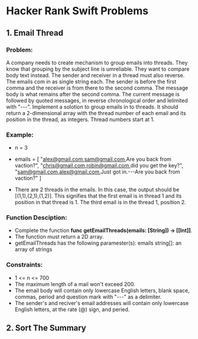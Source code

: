 # Hacker Rank Swift Problems

## 1. Email Thread

### Problem:
A company needs to create mechanism to group emails into threads. They know that grouping by the subject line is umreliable. They want to compare body text instead. The sender and receiver in a thread must also reverse. The emails com in as single string each. The sender is before the first comma and the receiver is from there to the second comma. The message body is what remains after the second comma. The current message is followed by quoted messages, in reverse chronological order and lelimited with "---".
Implement a solotion to group emails in to threads. It should return a 2-dimensional array with the thread number of each email and its position in the thread, as integers. Thread numbers start at 1.

### Example:
- n = 3 <br>
- emails = [
            "alex@gmail.com,sam@gmail.com,Are you back from vaction?",
            "chris@gmail.com,robin@gmail.com,did you get the key?",
            "sam@gmail.com,alex@gmail.com,Just got in.---Are you back from vaction?"
         ]

- There are 2 threads in the emails. In this case, the output should be [(1,1),(2,1),(1,2)]. This signifies that the first email is in thread 1 and its position in that thread is 1. The third email is in the thread 1, position 2.

### Function Desciption:
- Complete the function <b>func getEmailThreads(emails: [String]) -> [[Int]]</b>.
- The function must return a 2D array.
- getEmailThreads has the following paramester(s):
emails string[]: an array of strings

### Constraints:
- 1 <= n <= 700
- The maximum length of a mail won't exceed 200.
- The email body will contain only lowercase English letters, blank space, commas, period and question mark with "---" as a delimiter.
- The sender's and reciver's email addresses will contain only lowercase English letters, at the rate (@) sign, and peried.

## 2. Sort The Summary
